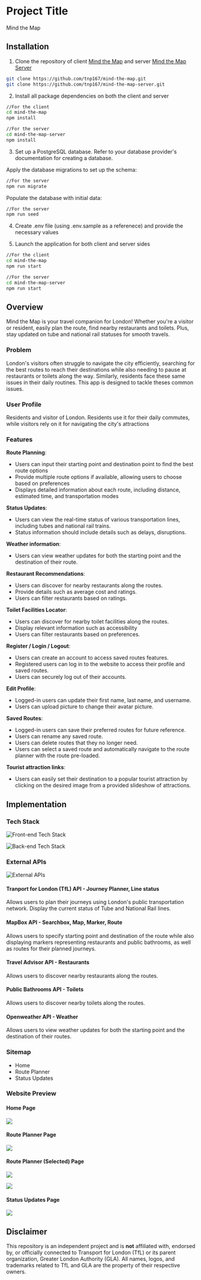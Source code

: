 # Project Title

Mind the Map

## Installation

1. Clone the repository of client [Mind the Map](https://github.com/tnp167/mind-the-map) and server [Mind the Map Server](https://github.com/tnp167/mind-the-map-server)

```bash
git clone https://github.com/tnp167/mind-the-map.git
git clone https://github.com/tnp167/mind-the-map-server.git
```

2. Install all package dependencies on both the client and server

```bash
//For the client
cd mind-the-map
npm install
```

```bash
//For the server
cd mind-the-map-server
npm install
```

3. Set up a PostgreSQL database. Refer to your database provider's documentation for creating a database.

Apply the database migrations to set up the schema:

```bash
//For the server
npm run migrate
```

Populate the database with initial data:

```bash
//For the server
npm run seed
```

4. Create .env file (using .env.sample as a referenece) and provide the necessary values

5. Launch the application for both client and server sides

```bash
//For the client
cd mind-the-map
npm run start
```

```bash
//For the server
cd mind-the-map-server
npm run start
```

## Overview

Mind the Map is your travel companion for London! Whether you're a visitor or resident, easily plan the route, find nearby restaurants and toilets. Plus, stay updated on tube and national rail statuses for smooth travels.

### Problem

London's visitors often struggle to navigate the city efficiently, searching for the best routes to reach their destinations while also needing to pause at restaurants or toilets along the way. Similarly, residents face these same issues in their daily routines. This app is designed to tackle theses common issues.

### User Profile

Residents and visitor of London. Residents use it for their daily commutes, while visitors rely on it for navigating the city's attractions

### Features

**Route Planning**:

- Users can input their starting point and destination point to find the best route options
- Provide multiple route options if available, allowing users to choose based on preferences
- Displays detailed information about each route, including distance, estimated time, and transportation modes

**Status Updates**:

- Users can view the real-time status of various transportation lines, including tubes and national rail trains.
- Status information should include details such as delays, disruptions.

**Weather information**:

- Users can view weather updates for both the starting point and the destination of their route.

**Restaurant Recommendations**:

- Users can discover for nearby restaurants along the routes.
- Provide details such as average cost and ratings.
- Users can filter restaurants based on ratings.

**Toilet Facilities Locator**:

- Users can discover for nearby toilet facilities along the routes.
- Display relevant information such as accessibility
- Users can filter restaurants based on preferences.

**Register / Login / Logout**:

- Users can create an account to access saved routes features.
- Registered users can log in to the website to access their profile and saved routes.
- Users can securely log out of their accounts.

**Edit Profile**:

- Logged-in users can update their first name, last name, and username.
- Users can upload picture to change their avatar picture.

**Saved Routes**:

- Logged-in users can save their preferred routes for future reference.
- Users can rename any saved route.
- Users can delete routes that they no longer need.
- Users can select a saved route and automatically navigate to the route planner with the route pre-loaded.

**Tourist attraction links**:

- Users can easily set their destination to a popular tourist attraction by clicking on the desired image from a provided slideshow of attractions.

## Implementation

### Tech Stack

![Front-end Tech Stack](https://github-readme-tech-stack.vercel.app/api/cards?title=Front-end+Tech+Stack&align=center&titleAlign=center&lineCount=2&width=600&line1=react%2Creact.js%2C61DAFB%3Breactrouter%2Creact+router%2CCA4245%3Bsass%2Csass%2CCC6699%3B&line2=framer%2Cframer+motion%2C0055FF%3Baxios%2Caxios%2C5A29E4%3Bmui%2Cmaterial+ui%2C007FFF%3B)

![Back-end Tech Stack](https://github-readme-tech-stack.vercel.app/api/cards?title=Back-end+Tech+Stack&align=center&titleAlign=center&lineCount=2&width=600&line1=nodedotjs%2Cnode.js%2C5FA04E%3Bexpress%2Cexpress%2C000000%3Bknexdotjs%2Cknex.js%2CD26B38%3B&line2=postgresql%2Cpostgresql%2C4169E1%3Bjest%2Cjest%2CC21325%3Bjsonwebtokens%2Cjwt%2Cffffff%3Bamazons3%2Camazon+s3%2C569A31%3B)

### External APIs

![External APIs](https://github-readme-tech-stack.vercel.app/api/cards?title=External+APIs&align=center&titleAlign=center&lineCount=2&width=600&line1=transportforlondon%2Ctransport+for+london%2C113B92%3Bopenweather%2Copenweather%2Cff5f00%3B&line2=mapbox%2Cmapbox%2Cffffff%3Brapid%2Ctravel+advisor%2C0055DA%3Brapid%2Cpublic+bathrooms%2C0055DA%3B)

#### Tranport for London (TfL) API - Journey Planner, Line status

Allows users to plan their journeys using London's public transportation network.
Display the current status of Tube and National Rail lines.

#### MapBox API - Searchbox, Map, Marker, Route

Allows users to specify starting point and destination of the route while also displaying markers representing restaurants and public bathrooms, as well as routes for their planned journeys.

#### Travel Advisor API - Restaurants

Allows users to discover nearby restaurants along the routes.

#### Public Bathrooms API - Toilets

Allows users to discover nearby toilets along the routes.

#### Openweather API - Weather

Allows users to view weather updates for both the starting point and the destination of their routes.

### Sitemap

- Home
- Route Planner
- Status Updates

### Website Preview

#### Home Page

![](./src/assets/mockups/home.png)

#### Route Planner Page

![](./src/assets/mockups/route-planner.png)

#### Route Planner (Selected) Page

![](./src/assets/mockups/route-planner-selected.png)

![](./src/assets/mockups/route-planner-selected-2.png)

#### Status Updates Page

![](./src/assets/mockups/status.png)

## Disclaimer

This repository is an independent project and is **not** affiliated with, endorsed by, or officially connected to Transport for London (TfL) or its parent organization, Greater London Authority (GLA). All names, logos, and trademarks related to TfL and GLA are the property of their respective owners.
